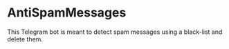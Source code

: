 # AntiSpamMessages

This Telegram bot is meant to detect spam messages using a black-list and delete them.
